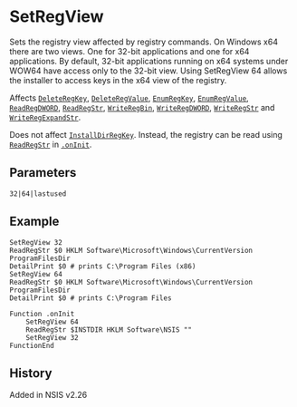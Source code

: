# SetRegView

Sets the registry view affected by registry commands. On Windows x64 there are two views. One for 32-bit applications and one for x64 applications. By default, 32-bit applications running on x64 systems under WOW64 have access only to the 32-bit view. Using SetRegView 64 allows the installer to access keys in the x64 view of the registry.

Affects [`DeleteRegKey`][1], [`DeleteRegValue`][2], [`EnumRegKey`][3], [`EnumRegValue`][4], [`ReadRegDWORD`][5], [`ReadRegStr`][6], [`WriteRegBin`][7], [`WriteRegDWORD`][8], [`WriteRegStr`][9] and [`WriteRegExpandStr`][10].

Does not affect [`InstallDirRegKey`][11]. Instead, the registry can be read using [`ReadRegStr`][6] in [`.onInit`][12].

## Parameters

    32|64|lastused

## Example

    SetRegView 32
    ReadRegStr $0 HKLM Software\Microsoft\Windows\CurrentVersion ProgramFilesDir
    DetailPrint $0 # prints C:\Program Files (x86)
    SetRegView 64
    ReadRegStr $0 HKLM Software\Microsoft\Windows\CurrentVersion ProgramFilesDir
    DetailPrint $0 # prints C:\Program Files

    Function .onInit
        SetRegView 64
        ReadRegStr $INSTDIR HKLM Software\NSIS ""
        SetRegView 32
    FunctionEnd

## History

Added in NSIS v2.26

[1]: DeleteRegKey.md
[2]: DeleteRegValue.md
[3]: EnumRegKey.md
[4]: EnumRegValue.md
[5]: ReadRegDWORD.md
[6]: ReadRegStr.md
[7]: WriteRegBin.md
[8]: WriteRegDWORD.md
[9]: WriteRegStr.md
[10]: WriteRegExpandStr.md
[11]: InstallDirRegKey.md
[12]: ../Callbacks/onInit.md
